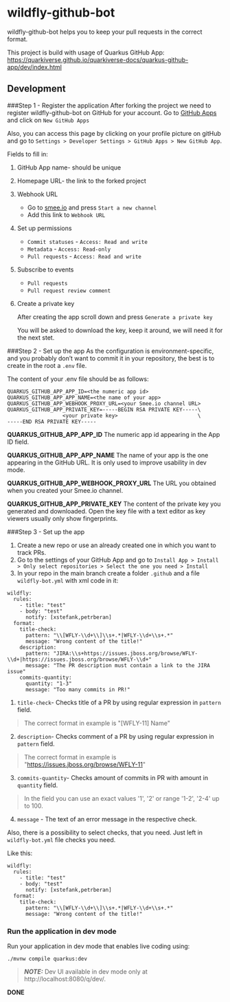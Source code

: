 # wildfly-github-bot
wildfly-github-bot helps you to keep your pull requests in the correct format.

This project is build with usage of Quarkus GitHub App: https://quarkiverse.github.io/quarkiverse-docs/quarkus-github-app/dev/index.html

## Development
###Step 1 - Register the application
After forking the project we need to register wildfly-github-bot on GitHub for your account. Go to [GitHub Apps](https://github.com/settings/apps) and click on `New GitHub Apps`

Also, you can access this page by clicking on your profile picture on gitHub and go to `Settings > Developer Settings > GitHub Apps > New GitHub App`.

Fields to fill in:

1. GitHub App name- should be unique
2. Homepage URL- the link to the forked project
3. Webhook URL
   - Go to [smee.io](https://smee.io/) and press `Start a new channel`
   - Add this link to `Webhook URL`
4. Set up permissions
   - `Commit statuses` - `Access: Read and write`
   - `Metadata` - `Access: Read-only`
   - `Pull requests` - `Access: Read and write`
5. Subscribe to events
   - `Pull requests`
   - `Pull request review comment`
6. Create a private key
   
    After creating the app scroll down and press `Generate a private key`

    You will be asked to download the key, keep it around, we will need it for the next stet.

###Step 2 - Set up the app 
As the configuration is environment-specific, and you probably don’t want to commit it in your repository, the best is to create in the root a `.env` file.

The content of your .env file should be as follows:

```
QUARKUS_GITHUB_APP_APP_ID=<the numeric app id>
QUARKUS_GITHUB_APP_APP_NAME=<the name of your app>
QUARKUS_GITHUB_APP_WEBHOOK_PROXY_URL=<your Smee.io channel URL>
QUARKUS_GITHUB_APP_PRIVATE_KEY=-----BEGIN RSA PRIVATE KEY-----\
                  <your private key>                          \
-----END RSA PRIVATE KEY-----
```

**QUARKUS_GITHUB_APP_APP_ID**
The numeric app id appearing in the App ID field.

**QUARKUS_GITHUB_APP_APP_NAME**
The name of your app is the one appearing in the GitHub URL. It is only used to improve usability in dev mode.

**QUARKUS_GITHUB_APP_WEBHOOK_PROXY_URL**
The URL you obtained when you created your Smee.io channel.

**QUARKUS_GITHUB_APP_PRIVATE_KEY**
The content of the private key you generated and downloaded. Open the key file with a text editor as key viewers usually only show fingerprints.

###Step 3 - Set up the app
1. Create a new repo or use an already created one in which you want to track PRs.
2. Go to the settings of your GitHub App and go to `Install App > Install > Only select repositories > Select the one you need > Install`
3. In your repo in the main branch create a folder `.github` and a file `wildfly-bot.yml` with xml code in it:
```
wildfly:
  rules:
    - title: "test"
    - body: "test"
      notify: [xstefank,petrberan]
  format:
    title-check:
      pattern: "\\[WFLY-\\d+\\]\\s+.*|WFLY-\\d+\\s+.*"
      message: "Wrong content of the title!"
    description:
      pattern: "JIRA:\\s+https://issues.jboss.org/browse/WFLY-\\d+|https://issues.jboss.org/browse/WFLY-\\d+"
      message: "The PR description must contain a link to the JIRA issue"
    commits-quantity:
      quantity: "1-3"
      message: "Too many commits in PR!"
```

1. `title-check`- Checks title of a PR by using regular expression in `pattern` field.
> The correct format in example is "[WFLY-11] Name"
2. `description`- Checks comment of a PR by using regular expression in `pattern` field.
> The correct format in example is "https://issues.jboss.org/browse/WFLY-11"
3. `commits-quantity`- Checks amount of commits in PR with amount in `quantity` field.
> In the field you can use an exact values '1', '2' or range '1-2', '2-4' up to 100.
4. `message` - The text of an error message in the respective check.

Also, there is a possibility to select checks, that you need. Just left in `wildfly-bot.yml` file checks you need.

Like this:
```
wildfly:
  rules:
    - title: "test"
    - body: "test"
      notify: [xstefank,petrberan]
  format:
    title-check:
      pattern: "\\[WFLY-\\d+\\]\\s+.*|WFLY-\\d+\\s+.*"
      message: "Wrong content of the title!"
```

### Run the application in dev mode

Run your application in dev mode that enables live coding using:
```shell script
./mvnw compile quarkus:dev
```

> **_NOTE:_**  Dev UI available in dev mode only at http://localhost:8080/q/dev/.

**DONE** 

